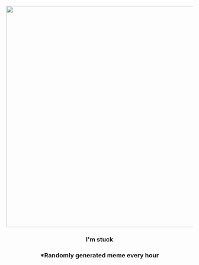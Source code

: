 <p align="center">
        <img src="https://i.redd.it/khg538i8l1p91.jpg" width="600" height="600">
        </p>
        <h3 align="center">I'm stuck</h3>
        <h3 align="center">*Randomly generated meme every hour</h3>
    